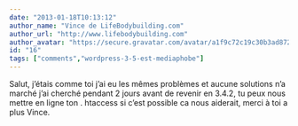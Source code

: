 ```yaml
---
date: "2013-01-18T10:13:12"
author_name: "Vince de LifeBodybuilding.com"
author_url: "http://www.lifebodybuilding.com"
author_avatar: "https://secure.gravatar.com/avatar/a1f9c72c19c30b3ad8724ef3248a61e4"
id: "16"
tags: ["comments","wordpress-3-5-est-mediaphobe"]
---
```

Salut, j’étais comme toi j’ai eu les mêmes problèmes et aucune solutions n’a marché j’ai cherché pendant 2 jours avant de revenir en 3.4.2, tu peux nous mettre en ligne ton . htaccess si c’est possible ca nous aiderait, merci à toi a plus Vince.
